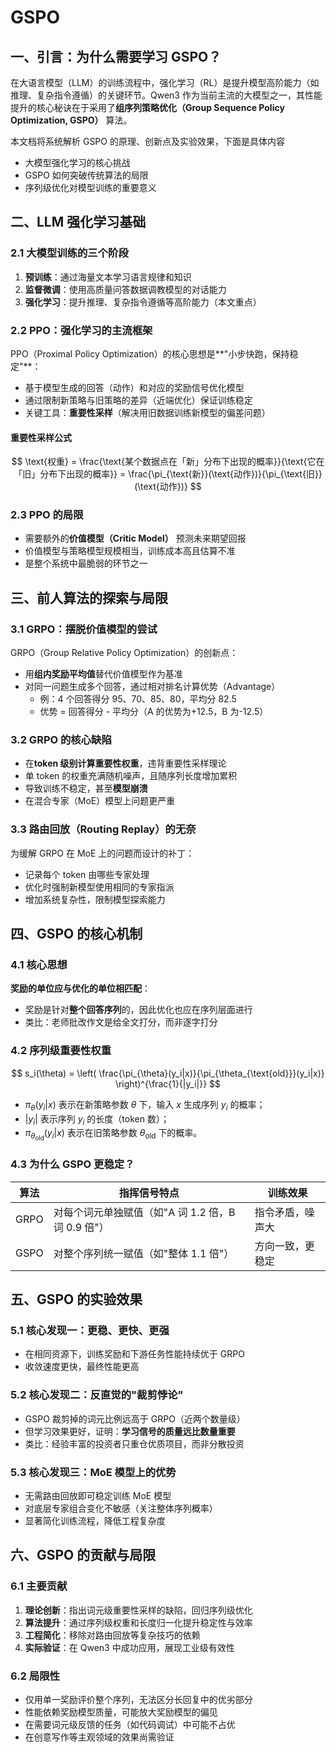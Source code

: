 # GSPO
## 一、引言：为什么需要学习 GSPO？

在大语言模型（LLM）的训练流程中，强化学习（RL）是提升模型高阶能力（如推理、复杂指令遵循）的关键环节。Qwen3 作为当前主流的大模型之一，其性能提升的核心秘诀在于采用了**组序列策略优化（Group Sequence Policy Optimization, GSPO）** 算法。

本文档将系统解析 GSPO 的原理、创新点及实验效果，下面是具体内容
- 大模型强化学习的核心挑战
- GSPO 如何突破传统算法的局限
- 序列级优化对模型训练的重要意义

## 二、LLM 强化学习基础

### 2.1 大模型训练的三个阶段
1. **预训练**：通过海量文本学习语言规律和知识
2. **监督微调**：使用高质量问答数据调教模型的对话能力
3. **强化学习**：提升推理、复杂指令遵循等高阶能力（本文重点）

### 2.2 PPO：强化学习的主流框架
PPO（Proximal Policy Optimization）的核心思想是**"小步快跑，保持稳定"**：
- 基于模型生成的回答（动作）和对应的奖励信号优化模型
- 通过限制新策略与旧策略的差异（近端优化）保证训练稳定
- 关键工具：**重要性采样**（解决用旧数据训练新模型的偏差问题）

#### 重要性采样公式

$$
\text{权重} = \frac{\text{某个数据点在「新」分布下出现的概率}}{\text{它在「旧」分布下出现的概率}} = \frac{\pi_{\text{新}}(\text{动作})}{\pi_{\text{旧}}(\text{动作})}
$$

### 2.3 PPO 的局限
- 需要额外的**价值模型（Critic Model）** 预测未来期望回报
- 价值模型与策略模型规模相当，训练成本高且估算不准
- 是整个系统中最脆弱的环节之一

## 三、前人算法的探索与局限

### 3.1 GRPO：摆脱价值模型的尝试
GRPO（Group Relative Policy Optimization）的创新点：
- 用**组内奖励平均值**替代价值模型作为基准
- 对同一问题生成多个回答，通过相对排名计算优势（Advantage）
  - 例：4 个回答得分 95、70、85、80，平均分 82.5
  - 优势 = 回答得分 - 平均分（A 的优势为+12.5，B 为-12.5）

### 3.2 GRPO 的核心缺陷
- 在**token 级别计算重要性权重**，违背重要性采样理论
- 单 token 的权重充满随机噪声，且随序列长度增加累积
- 导致训练不稳定，甚至**模型崩溃**
- 在混合专家（MoE）模型上问题更严重

### 3.3 路由回放（Routing Replay）的无奈
为缓解 GRPO 在 MoE 上的问题而设计的补丁：
- 记录每个 token 由哪些专家处理
- 优化时强制新模型使用相同的专家指派
- 增加系统复杂性，限制模型探索能力

## 四、GSPO 的核心机制

### 4.1 核心思想
**奖励的单位应与优化的单位相匹配**：
- 奖励是针对**整个回答序列**的，因此优化也应在序列层面进行
- 类比：老师批改作文是给全文打分，而非逐字打分

### 4.2 序列级重要性权重
$$
s_i(\theta) = \left( \frac{\pi_{\theta}(y_i|x)}{\pi_{\theta_{\text{old}}}(y_i|x)} \right)^{\frac{1}{|y_i|}}
$$


- $\pi_{\theta}(y_i|x)$ 表示在新策略参数 $\theta$ 下，输入 $x$ 生成序列 $y_i$ 的概率；
- $|y_i|$ 表示序列 $y_i$ 的长度（token 数）；
- $\pi_{\theta_{\text{old}}}(y_i|x)$ 表示在旧策略参数 $\theta_{\text{old}}$ 下的概率。

### 4.3 为什么 GSPO 更稳定？
| 算法 | 指挥信号特点 | 训练效果 |
|------|------------|---------|
| GRPO | 对每个词元单独赋值（如"A 词 1.2 倍，B 词 0.9 倍"） | 指令矛盾，噪声大 |
| GSPO | 对整个序列统一赋值（如"整体 1.1 倍"） | 方向一致，更稳定 |

## 五、GSPO 的实验效果

### 5.1 核心发现一：更稳、更快、更强
- 在相同资源下，训练奖励和下游任务性能持续优于 GRPO
- 收敛速度更快，最终性能更高

### 5.2 核心发现二：反直觉的"裁剪悖论"
- GSPO 裁剪掉的词元比例远高于 GRPO（近两个数量级）
- 但学习效果更好，证明：**学习信号的质量远比数量重要**
- 类比：经验丰富的投资者只重仓优质项目，而非分散投资

### 5.3 核心发现三：MoE 模型上的优势
- 无需路由回放即可稳定训练 MoE 模型
- 对底层专家组合变化不敏感（关注整体序列概率）
- 显著简化训练流程，降低工程复杂度

## 六、GSPO 的贡献与局限

### 6.1 主要贡献
1. **理论创新**：指出词元级重要性采样的缺陷，回归序列级优化
2. **算法提升**：通过序列级权重和长度归一化提升稳定性与效率
3. **工程简化**：移除对路由回放等复杂技巧的依赖
4. **实际验证**：在 Qwen3 中成功应用，展现工业级有效性

### 6.2 局限性
- 仅用单一奖励评价整个序列，无法区分长回复中的优劣部分
- 性能依赖奖励模型质量，可能放大奖励模型的偏见
- 在需要词元级反馈的任务（如代码调试）中可能不占优
- 在创意写作等主观领域的效果尚需验证
